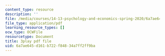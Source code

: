 ```yaml
---
content_type: resource
description: ''
file: /media/courses/14-13-psychology-and-economics-spring-2020/6a7ae645d161b722f84834a7ff2ff9ba_S-BaPQR1ZRU.pdf
file_type: application/pdf
learning_resource_types: []
ocw_type: OCWFile
resourcetype: Document
title: 3play pdf file
uid: 6a7ae645-d161-b722-f848-34a7ff2ff9ba
---
```

